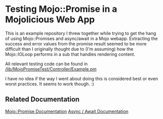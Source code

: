 # Testing Mojo::Promise in a Mojolicious Web App
This is an example repository I threw together while trying to get the hang of using Mojo::Promises and async/await 
in a Mojo webapp. Extracting the success and error values from the promise result seemed to be more 
difficult than I originally thought due to (I'm assuming) how the Mojo::IOLoop performs in a sub that handles 
rendering content.

All relevant testing code can be found in [/lib/MojoPromiseTest/Controller/Example.pm](https://github.com/shamrice/MojoPromiseTest/blob/main/lib/MojoPromiseTest/Controller/Example.pm)

I have no idea if the way I went about doing this is considered best or even worst practices. It seems 
to work though. :) 

## Related Documentation
[Mojo::Promise Documentation](https://docs.mojolicious.org/Mojo/Promise)
[Async / Await Documentation](https://metacpan.org/dist/Mojolicious/view/lib/Mojolicious/Guides/Cookbook.pod#async/await)

